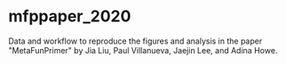 # mfppaper_2020

Data and workflow to reproduce the figures and analysis in the paper "MetaFunPrimer" by Jia Liu, Paul Villanueva, Jaejin Lee, and Adina Howe.
